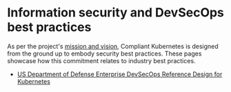# Information security and DevSecOps best practices

As per the project's [mission and vision](../../mission-and-vision.md), Compliant Kubernetes is designed from the ground up to embody security best practices.
These pages showcase how this commitment relates to industry best practices.

- [US Department of Defense Enterprise DevSecOps Reference Design for Kubernetes](dod-enterprise-devsecops-reference-design-kubernetes.md)
